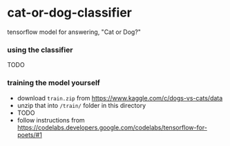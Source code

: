 # cat-or-dog-classifier

tensorflow model for answering, "Cat or Dog?"

### using the classifier

TODO

### training the model yourself

- download  `train.zip` from https://www.kaggle.com/c/dogs-vs-cats/data
- unzip that into `/train/` folder in this directory
- TODO
- follow instructions from https://codelabs.developers.google.com/codelabs/tensorflow-for-poets/#1
